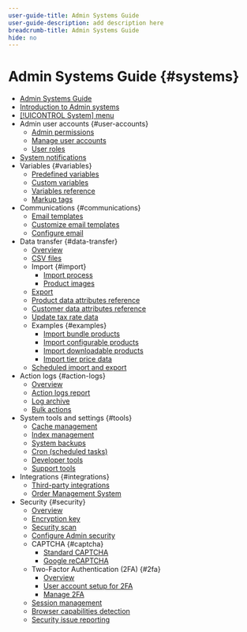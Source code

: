 ```yaml
---
user-guide-title: Admin Systems Guide
user-guide-description: add description here
breadcrumb-title: Admin Systems Guide
hide: no
---
```


# Admin Systems Guide {#systems}

- [Admin Systems Guide](guide-overview.md)
- [Introduction to Admin systems](introduction.md)
- [[!UICONTROL System] menu](system-menu.md)
- Admin user accounts {#user-accounts}
  - [Admin permissions](permissions.md)
  - [Manage user accounts](permissions-users-all.md)
  - [User roles](permissions-user-roles.md)
- [System notifications](notifications.md)
- Variables {#variables}
  - [Predefined variables](variables-predefined.md)
  - [Custom variables](variables-custom.md)
  - [Variables reference](variables-reference.md)
  - [Markup tags](markup-tags.md)
- Communications {#communications}
  - [Email templates](email-templates.md)
  - [Customize email templates](email-template-custom.md)
  - [Configure email](email-communications.md)
- Data transfer {#data-transfer}
  - [Overview](data-transfer.md)
  - [CSV files](data-csv.md)
  - Import {#import}
    - [Import process](data-import.md)
    - [Product images](data-import-product-images.md)
  - [Export](data-export.md)
  - [Product data attributes reference](data-attributes-product.md)
  - [Customer data attributes reference](data-attributes-customer.md)
  - [Update tax rate data](data-transfer-tax-rates.md)
  - Examples {#examples}
    - [Import bundle products](data-transfer-bundle-products.md)
    - [Import configurable products](data-transfer-configurable-products.md)
    - [Import downloadable products](data-transfer-downloadable-products.md)
    - [Import tier price data](data-import-price-tier.md)
  - [Scheduled import and export](data-scheduled-import-export.md)
- Action logs {#action-logs}
  - [Overview](action-log.md)
  - [Action logs report](action-log-report.md)
  - [Log archive](action-log-archive.md)
  - [Bulk actions](action-log-bulk-actions.md)
- System tools and settings {#tools}
  - [Cache management](cache-management.md)
  - [Index management](index-management.md)
  - [System backups](backups.md)
  - [Cron (scheduled tasks)](cron.md)
  - [Developer tools](developer-tools.md)
  - [Support tools](support.md)
- Integrations {#integrations}
  - [Third-party integrations](integrations.md)
  - [Order Management System](mcom.md)
- Security {#security}
  - [Overview](security.md)
  - [Encryption key](encryption-key.md)
  - [Security scan](security-scan.md)
  - [Configure Admin security](security-admin.md)
  - CAPTCHA {#captcha}
    - [Standard CAPTCHA](security-captcha.md)
    - [Google reCAPTCHA](security-google-recaptcha.md)
  - Two-Factor Authentication (2FA) {#2fa}
    - [Overview](security-two-factor-authentication.md)
    - [User account setup for 2FA](security-two-factor-authentication-use.md)
    - [Manage 2FA](security-two-factor-authentication-manage.md)
  - [Session management](security-session-management.md)
  - [Browser capabilities detection](security-browser-capabilities-detection.md)
  - [Security issue reporting](security-issue-reporting.md)
